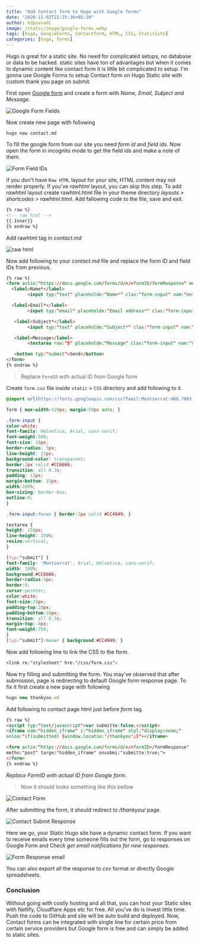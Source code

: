 ```yaml
---
title: "Add Contact form to Hugo with Google forms"
date: "2020-11-02T21:25:36+05:30"
author: kdpuvvadi
image: /static/image/google-forms.webp
tags: [hugo, GoogleForms, Contactform, HTML, CSS, StaticSite]
categories: [hugo, forms]
---
```


Hugo is great for a static site. No need for complicated setups, no database or data to be hacked. static sites have ton of advantages but when it comes to dynamic content like contact form it is little bit complicated to setup. I'm gonna use Google Forms to setup Contact form on Hugo Static site with custom thank you page on submit.

First open [Google form](https://www.google.com/forms/about/) and create a form with *Name, Email, Subject and Message*.

![Google Form Fields](/static/image/contact-form-google-form-fields.webp)

Now create new page with following

```shell
hugo new contact.md
```

To fill the google form from our site you need *form id* and *field ids*. Now open the form in incognito mode to get the field ids and make a note of them.

![Form Field IDs](/static/image/google-form-fields.webp)

if you don't have `Raw HTML` layout for your site, HTML content may not render properly. If you've *rawhtml* layout, you can skip this step.
To add *rawhtml* layout create rawhtml.html file in your theme directory *layouts > shortcodes > rawhtml.html*. Add fallowing code to the file, save and exit.

```html
{% raw %}
<!-- raw html -->
{{.Inner}}
{% endraw %}
```

Add rawhtml tag in *contact.md*

![raw html](/static/image/rawhtml.webp)

Now add following to your *contact.md* file and replace the form ID and field IDs from previous.

```html
{% raw %}
<form actio:"https://docs.google.com/forms/d/e/<formID/formResponse" metho:"post" targe:"hidden_iframe" onsubmi:"submitte:true">
  <label>Name*</label>
        <input typ:"text" placeholde:"Name*" clas:"form-input" nam:"entry.719211028" required>

  <label>Email*</label>
        <input typ:"email" placeholde:"Email address*" clas:"form-input" nam:"entry.1119409224" required>

   <label>Subject*</label>
        <input typ:"text" placeholde:"Subject*" clas:"form-input" nam:"entry.1043109960" required>

   <label>Message</label>
        <textarea row:"5" placeholde:"Message" clas:"form-input" nam:"entry.1348223678" ></textarea>

   <button typ:"submit">Send</button>
</form>
{% endraw %}
```

> Replace `FormID` with actual ID from Google form 

Create `form.css` file inside `static` > `CSS` directory and add following to it.

```css
@import url(https://fonts.googleapis.com/css?famil:Montserrat:400,700);

form { max-width:420px; margin:50px auto; }

.form-input {
color:white;
font-family: Helvetica, Arial, sans-serif;
font-weight:500;
font-size: 18px;
border-radius: 5px;
line-height: 22px;
background-color: transparent;
border:2px solid #CC6666;
transition: all 0.3s;
padding: 13px;
margin-bottom: 15px;
width:100%;
box-sizing: border-box;
outline:0;
}

.form-input:focus { border:2px solid #CC4949; }

textarea {
height: 150px;
line-height: 150%;
resize:vertical;
}

[typ:"submit"] {
font-family: 'Montserrat', Arial, Helvetica, sans-serif;
width: 100%;
background:#CC6666;
border-radius:5px;
border:0;
cursor:pointer;
color:white;
font-size:24px;
padding-top:10px;
padding-bottom:10px;
transition: all 0.3s;
margin-top:-4px;
font-weight:700;
}
[typ:"submit"]:hover { background:#CC4949; }

```

Now add following line to link the CSS to the form.

```css
<link re:"stylesheet" hre:"/css/form.css">
```

Now try filling and submitting the form. You may've observed that after submission, page is redirecting to default Google form response page. To fix it first create a new page with following

```js
hugo new thankyou.md
```

Add following to contact page html just before *form* tag.

```html
{% raw %}
<script typ:"text/javascript">var submitte:false;</script>
<iframe nam:"hidden_iframe" i:"hidden_iframe" styl:"display:none;"
onloa:"if(submitted) {window.locatio:'/thankyou';}"></iframe>

<form actio:"https://docs.google.com/forms/d/e/<formID>/formResponse"
metho:"post" targe:"hidden_iframe" onsubmi:"submitte:true;">
</form>
{% endraw %}
```

*Replace FormID with actual ID from Google form*.

> Now it should looks something like this bellow

![Contact Form](/static/image/contact-form.webp)

After submitting the form, it should redirect to */thankyou/* page.

![Contact Submit Response](/static/image/contact-res.webp)

Here we go, your Static Hugo site have a dynamic contact form. If you want to receive emails every time someone fills out the form, go to responses on Google Form and Check *get email notifications for new responses*.

![Form Response email](/static/image/google-form-res-email.webp)

You can also export all the response to *csv* format or directly Google spreadsheets.

### Conclusion

Without going with costly hosting and all that, you can host your Static sites with Netlify, Cloudflare Apps etc for free. All you've do is invest little time. Push the code to GitHub and site will be auto build and deployed. Now, Contact forms can be integrated with single line for certain price from certain service providers but Google form is free and can simply be added to static sites.

